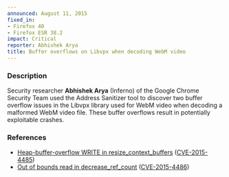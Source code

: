 ```yaml
---
announced: August 11, 2015
fixed_in:
- Firefox 40
- Firefox ESR 38.2
impact: Critical
reporter: Abhishek Arya
title: Buffer overflows on Libvpx when decoding WebM video
---
```


<h3>Description</h3>

<p>Security researcher <strong>Abhishek Arya</strong> (Inferno) of the Google
Chrome Security Team used the Address Sanitizer tool to discover two buffer
overflow issues in the Libvpx library used for WebM video when decoding a
malformed WebM video file. These buffer overflows result in potentially
exploitable crashes.  
</p>

<h3>References</h3>

<ul>
  <li><a href="https://bugzilla.mozilla.org/show_bug.cgi?id=1177948">
       Heap-buffer-overflow WRITE in resize_context_buffers</a>
(<a href="http://cve.mitre.org/cgi-bin/cvename.cgi?name=CVE-2015-4485"
class="ex-ref">CVE-2015-4485</a>)</li>
  <li><a href="https://bugzilla.mozilla.org/show_bug.cgi?id=1178148">
       Out of bounds read in decrease_ref_count</a>
(<a href="http://cve.mitre.org/cgi-bin/cvename.cgi?name=CVE-2015-4486"
class="ex-ref">CVE-2015-4486</a>)</li>
</ul>



